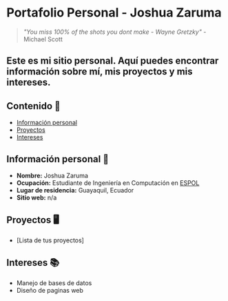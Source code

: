 # Portafolio Personal - Joshua Zaruma
> *"You miss 100% of the shots you dont make - Wayne Gretzky"* - Michael Scott

Este es mi sitio personal. Aquí puedes encontrar información sobre mí, mis
proyectos y mis intereses.
---
## Contenido 📖
* [Información personal](#información-personal)
* [Proyectos](#proyectos)
* [Intereses](#intereses)
## Información personal 🧮
* **Nombre:** Joshua Zaruma
* **Ocupación:** Estudiante de Ingeniería en Computación en [ESPOL](https://www.espol.edu.ec/es)
* **Lugar de residencia:** Guayaquil, Ecuador
* **Sitio web:** n/a
## Proyectos 🖥️
* [Lista de tus proyectos]
## Intereses 📚
* Manejo de bases de datos
* Diseño de paginas web

